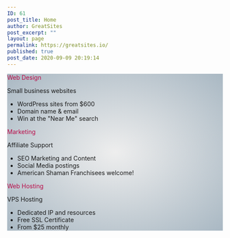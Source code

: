 ```yaml
---
ID: 61
post_title: Home
author: GreatSites
post_excerpt: ""
layout: page
permalink: https://greatsites.io/
published: true
post_date: 2020-09-09 20:19:14
---
```

<!-- wp:paragraph -->
<p></p>
<!-- /wp:paragraph -->

<!-- wp:group {"align":"wide"} -->
<div class="wp-block-group alignwide"><div class="wp-block-group__inner-container"><!-- wp:columns {"verticalAlignment":null,"align":"full","className":"home-block","textColor":"black","style":{"color":{"gradient":"radial-gradient(rgb(238,238,238) 0%,rgb(169,184,195) 100%)"}}} -->
<div class="wp-block-columns alignfull home-block has-black-color has-text-color has-background" style="background:radial-gradient(rgb(238,238,238) 0%,rgb(169,184,195) 100%)"><!-- wp:column {"verticalAlignment":"center","className":"home-block"} -->
<div class="wp-block-column is-vertically-aligned-center home-block"><!-- wp:buttons {"align":"center"} -->
<div class="wp-block-buttons aligncenter"><!-- wp:button {"borderRadius":50,"style":{"color":{"text":"#ba0c49"}},"className":"is-style-outline"} -->
<div class="wp-block-button is-style-outline"><a class="wp-block-button__link has-text-color" style="border-radius:50px;color:#ba0c49">Web Design</a></div>
<!-- /wp:button --></div>
<!-- /wp:buttons -->

<!-- wp:paragraph {"align":"center"} -->
<p class="has-text-align-center">Small business websites</p>
<!-- /wp:paragraph -->

<!-- wp:list -->
<ul><li>WordPress sites from $600</li><li>Domain name &amp; email</li><li>Win at the "Near Me" search</li></ul>
<!-- /wp:list -->

<!-- wp:paragraph -->
<p></p>
<!-- /wp:paragraph --></div>
<!-- /wp:column -->

<!-- wp:column {"verticalAlignment":"center","className":"home-block"} -->
<div class="wp-block-column is-vertically-aligned-center home-block"><!-- wp:buttons {"align":"center"} -->
<div class="wp-block-buttons aligncenter"><!-- wp:button {"borderRadius":50,"style":{"color":{"text":"#ba0c49"}},"className":"is-style-outline"} -->
<div class="wp-block-button is-style-outline"><a class="wp-block-button__link has-text-color" style="border-radius:50px;color:#ba0c49">Marketing</a></div>
<!-- /wp:button --></div>
<!-- /wp:buttons -->

<!-- wp:paragraph {"align":"center"} -->
<p class="has-text-align-center">Affiliate Support</p>
<!-- /wp:paragraph -->

<!-- wp:list -->
<ul><li>SEO Marketing and Content</li><li>Social Media postings</li><li>American Shaman Franchisees welcome!</li></ul>
<!-- /wp:list --></div>
<!-- /wp:column -->

<!-- wp:column {"verticalAlignment":"center","className":"home-block"} -->
<div class="wp-block-column is-vertically-aligned-center home-block"><!-- wp:buttons {"align":"center"} -->
<div class="wp-block-buttons aligncenter"><!-- wp:button {"borderRadius":50,"style":{"color":{"text":"#ba0c49"}},"className":"is-style-outline"} -->
<div class="wp-block-button is-style-outline"><a class="wp-block-button__link has-text-color" style="border-radius:50px;color:#ba0c49">Web Hosting</a></div>
<!-- /wp:button --></div>
<!-- /wp:buttons -->

<!-- wp:paragraph {"align":"center"} -->
<p class="has-text-align-center">VPS Hosting</p>
<!-- /wp:paragraph -->

<!-- wp:list -->
<ul><li>Dedicated IP and resources</li><li>Free SSL Certificate</li><li>From $25 monthly</li></ul>
<!-- /wp:list --></div>
<!-- /wp:column --></div>
<!-- /wp:columns -->

<!-- wp:paragraph -->
<p></p>
<!-- /wp:paragraph --></div></div>
<!-- /wp:group -->

<!-- wp:paragraph -->
<p></p>
<!-- /wp:paragraph -->